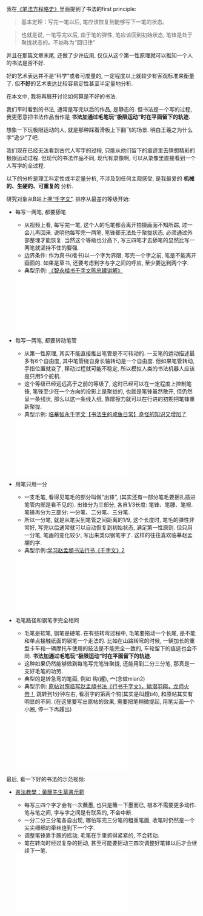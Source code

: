<!--
.. title: 笔法方程的应用: 怎样算写字不好
.. slug: BrushStroke_equations_app
.. date: 2020-4-23 21:00 UTC+08:00
.. tags: 
.. category: 
.. link:
.. description:
.. type: text
-->

我在[《笔法方程略史》](../A_Brief_History_of_BrushStroke_equations/)里面提到了书法的first principle:
> 基本定理：写完一笔以后, 笔应该恢复到能够写下一笔的状态。

> 也就是说, 一笔写完以后, 由于笔的弹性, 笔应该回到初始状态, 笔锋是处于聚拢状态的。不妨称为“回归律”

并且在那篇文章末尾, 还做了少许应用, 仅仅从这个第一性原理就可以推知一个人的书法是否不好. 

好的艺术表达并不是“科学”或者可度量的, 一定程度以上就较少有客观标准来衡量了. 但**不好**的艺术表达比较容易定性甚至半定量地分析. 

在本文中, 我将再展开讨论如何算是不好的书法. 

我们平时看到的书法, 通常是写完以后的作品, 是静态的. 但书法是一个写的过程, 我更愿意把书法作品当作是 **书法加通过毛笔玩“极限运动”时在平面留下的轨迹.** 

想象一下玩极限运动的人, 就是那种踩着滑板上下翻飞的场景. 明白王羲之为什么字“逸少”了吧.

我们现在已经无法看到古代人写字的过程, 只能从他们留下的痕迹里去猜想精彩的极限运动过程. 但现代的书法作品不同, 现代有录像啊, 可以从录像里直接看到一个人写字的全过程. 

以下的分析是理工科定性或半定量分析, 不涉及到任何主观感受, 是我最爱的 **机械的、生硬的、可重复的** 分析. 

<!-- TEASER_END -->

研究对象从B站上搜[“千字文”](https://search.bilibili.com/all?keyword=%E5%8D%83%E5%AD%97%E6%96%87). 排序从最差的等级开始:

* 每写一两笔, 都要舔笔
    * 从视频上看, 每写完一笔, 这个人的毛笔都会离开拍摄画面不知所踪, 过一会儿再回来. 说明他每写完一两笔, 笔锋都无法处于聚拢状态, 必须通过外部整理才能恢复. 当然这个等级也分高下, 写三四笔才去舔笔的显然比写一两笔就坚持不住的要强. 
    * 边界条件: 作为真书(楷书)以一个字为界限, 写完一个字之前, 笔是不能离开画面的. 如果是草书, 还要考虑到字与字之间的呼应, 至少要达到两个字. 
    * 典型示例: [《智永楷书千字文陈忠建讲解》](https://www.bilibili.com/video/BV1AW411n73u)

    <iframe src="//player.bilibili.com/player.html?aid=19273304&bvid=BV1AW411n73u&cid=31430481&page=1" scrolling="no" border="0" frameborder="no" framespacing="0" allowfullscreen="true"> </iframe>

* 每写一两笔, 都要转动笔管
    * 从第一性原理, 其实不能直接推出笔管是不可转动的. 一支笔的运动描述最多有6个自由度, 其中笔管绕自身长轴转动是一个自由度. 但如果笔管转动, 手指位置就变了, 移动过程就可能不稳定, 所以模拟人类的书法机器人应该是只用5个舵机. 
    * 这个等级已经远远高于之前的等级了, 这时已经可以在一定程度上控制笔锋, 笔锋至少在一个方向的投影上是聚拢的, 也就是笔锋虽然散开, 但仍然呈一条线状, 那么以这一条线入纸, 靠摩擦力就可以在行进的初期把笔锋重新聚拢. 
    * 典型示例: [临摹智永千字文【书法生的咸鱼日常】奇怪的知识又增加了](https://www.bilibili.com/video/BV1oE411H7Tm)

    <iframe src="//player.bilibili.com/player.html?aid=94163251&bvid=BV1oE411H7Tm&cid=160465370&page=1" scrolling="no" border="0" frameborder="no" framespacing="0" allowfullscreen="true"> </iframe>

* 用笔只用一分
    * 一支毛笔, 看得见笔毛的部分叫做“出锋”, (其实还有一部分笔毛要捆扎插进笔管内部是看不见的). 出锋分为三部分, 各自1/3长度: 笔锋、笔腰、笔根. 笔锋再分为三部分: 一分笔、二分笔、三分笔. 
    * 所以一分笔, 就是从笔尖到笔管之间距离的1/9, 这个长度时, 笔毛的弹性非常好, 写完以后通常就可以自动恢复到初始状态, 满足第一性原则. 但只用一分笔, 笔画的变化较少, 写出来类似钢笔字了. 这样的往往喜欢临摹赵孟頫的字. 
    * 典型示例:[学习赵孟頫书法行书《千字文》2](https://www.bilibili.com/video/BV1j7411N7vU) 

    <iframe src="//player.bilibili.com/player.html?aid=92151584&bvid=BV1j7411N7vU&cid=157347207&page=1" scrolling="no" border="0" frameborder="no" framespacing="0" allowfullscreen="true"> </iframe>

* 毛笔路径和钢笔字完全相同
    * 毛笔是软笔, 钢笔是硬笔. 在有些转弯过程中, 毛笔要拖动一个长尾, 是不能和单点接触纸面的钢笔一个走法的. 比如在山路转弯的时候, 一辆加长的重型卡车和一辆摩托车使用的技法是不能完全一致的, 车轮留下的痕迹也会不同.  **书法加通过毛笔玩“极限运动”时在平面留下的轨迹.** 
    * 这种如果仍然能够做到每笔写完笔锋聚拢, 还能用到二分三分笔, 那真是一支好毛笔的功劳. 
    * 典型的是转急弯的笔画, 例如 钩(趯), 宀(念做mian2)
    * 典型示例: [原帖对照临写赵孟頫书法《行书千字文》，鳞潜羽翔，龙师火帝！](https://www.bilibili.com/video/BV1HZ4y1x7p1) 跳转到1分钟左右, 看羽字的第两个钩(其实是叫趯ti4), 和原帖其实有明显的不同. (在这里要写出原帖的效果, 需要把笔稍微提起, 用笔尖画一个小圈, 停一下再趯出)

    <iframe src="//player.bilibili.com/player.html?aid=370215231&bvid=BV1HZ4y1x7p1&cid=174604428&page=1" scrolling="no" border="0" frameborder="no" framespacing="0" allowfullscreen="true"> </iframe>

最后, 看一下好的书法的示范视频:

* [書法教學：黃簡先生草書示範](https://www.bilibili.com/video/BV1zs41157Fv)
    * 每写三四个字才会有一次蘸墨, 也只是蘸一下墨而已, 根本不需要更多动作. 笔与笔之间, 字与字之间是有联系的, 不会中断.
    * 一分二分三分笔各自出现, 哪怕写完三分笔的粗重笔画, 收笔时仍然是一个尖尖细细的牵丝连到下一个字. 
    * 调整笔锋靠手腕的摇动, 毛笔在手里抓得紧紧的, 不会转动.
    * 笔在转向时经过复杂的摇动, 甚至可能要摇动三四次调整好笔锋以后才会继续下一笔. 
    
    <iframe src="//player.bilibili.com/player.html?aid=25868529&bvid=BV1zs41157Fv&cid=44216663&page=1" scrolling="no" border="0" frameborder="no" framespacing="0" allowfullscreen="true"> </iframe>
